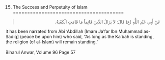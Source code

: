15. The Success and Perpetuity of Islam
=======================================

<blockquote dir="rtl">
  <p>
عَنْ أَبِي عَبْدِ اللٌّهِ (ع) قَالَ: لاَ يَزَالُ الدِّينُ قَائِماً مَا
قَامَتِ الْكَعْبَةُ.
  </p>
</blockquote>

It has been narrated from Abi ‘Abdillah [Imam Ja’far Ibn Muhammad
as-Sadiq] (peace be upon him) who said, “As long as the Ka’bah is
standing, the religion (of al-Islam) will remain standing.”  
    
 Biharul Anwar, Volume 96 Page 57  
    
  


